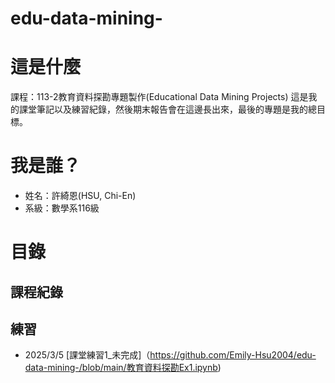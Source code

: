 # edu-data-mining-
# 這是什麼
課程：113-2教育資料探勘專題製作(Educational Data Mining Projects)
這是我的課堂筆記以及練習紀錄，然後期末報告會在這邊長出來，最後的專題是我的總目標。
# 我是誰？
- 姓名：許綺恩(HSU, Chi-En)
- 系級：數學系116級
# 目錄
## 課程紀錄
## 練習
- 2025/3/5
  [課堂練習1_未完成]（https://github.com/Emily-Hsu2004/edu-data-mining-/blob/main/教育資料探勘Ex1.ipynb)
